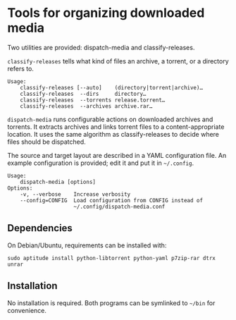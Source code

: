 
# Tools for organizing downloaded media

Two utilities are provided: dispatch-media and classify-releases.

`classify-releases` tells what kind of files an archive, a torrent, or a
directory refers to.

    Usage:
        classify-releases [--auto]    (directory|torrent|archive)…
        classify-releases  --dirs     directory…
        classify-releases  --torrents release.torrent…
        classify-releases  --archives archive.rar…


`dispatch-media` runs configurable actions on downloaded archives
and torrents. It extracts archives and links torrent files to
a content-appropriate location. It uses the same algorithm as
classify-releases to decide where files should be dispatched.

The source and target layout are described in a YAML configuration file.
An example configuration is provided; edit it and put it in `~/.config`.

    Usage:
        dispatch-media [options]
    Options:
        -v, --verbose    Increase verbosity
        --config=CONFIG  Load configuration from CONFIG instead of
                         ~/.config/dispatch-media.conf


## Dependencies

On Debian/Ubuntu, requirements can be installed with:

    sudo aptitude install python-libtorrent python-yaml p7zip-rar dtrx unrar

## Installation

No installation is required.
Both programs can be symlinked to `~∕bin` for convenience.

